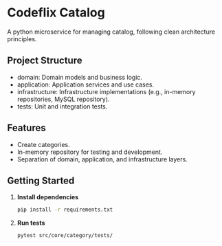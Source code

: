 # Codeflix Catalog

A python microservice for managing catalog, following clean architecture principles.

## Project Structure

- domain: Domain models and business logic.
- application: Application services and use cases.
- infrastructure: Infrastructure implementations (e.g., in-memory repositories, MySQL repository).
- tests: Unit and integration tests.

## Features

- Create categories.
- In-memory repository for testing and development.
- Separation of domain, application, and infrastructure layers.

## Getting Started

1. **Install dependencies**  
   ```bash
   pip install -r requirements.txt
   ```

2. **Run tests**  
   ```bash
   pytest src/core/category/tests/
   ```
